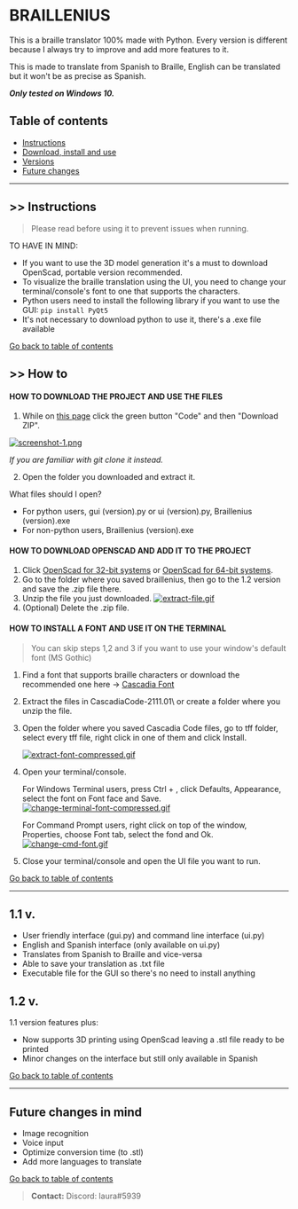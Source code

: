 # __BRAILLENIUS__

This is a braille translator 100% made with Python. Every version is different because I always try to improve and add more features to it.

This is made to translate from Spanish to Braille, English can be translated but it won't be as precise as Spanish.

___Only tested on Windows 10.___

## Table of contents
* [Instructions](#--instructions)
* [Download, install and use](#---how-to)
* [Versions](#11-v)
* [Future changes](#to-add-change-improve)

---

## >> Instructions

>Please read before using it to prevent issues when running.

TO HAVE IN MIND:
- If you want to use the 3D model generation it's a must to download OpenScad, portable version recommended.
- To visualize the braille translation using the UI, you need to change your terminal/console's font to one that supports the characters.
- Python users need to install the following library if you want to use the GUI:
`pip install PyQt5`
- It's not necessary to download python to use it, there's a .exe file available

[Go back to table of contents](#table-of-contents)
## >> How to 

#### **HOW TO DOWNLOAD THE PROJECT AND USE THE FILES**

1. While on [this page](https://github.com/jungby/Braillenius) click the green button "Code" and then "Download ZIP".

[![screenshot-1.png](https://i.postimg.cc/ZnWcs5SV/screenshot-1.png)](https://postimg.cc/9wjZrVz7)

_If you are familiar with git clone it instead._


2. Open the folder you downloaded and extract it.

What files should I open?
- For python users, gui (version).py or ui (version).py, Braillenius (version).exe
- For non-python users, Braillenius (version).exe

#### **HOW TO DOWNLOAD OPENSCAD AND ADD IT TO THE PROJECT**

1. Click [OpenScad for 32-bit systems](https://files.openscad.org/OpenSCAD-2021.01-x86-32.zip) or [OpenScad for 64-bit systems](https://files.openscad.org/OpenSCAD-2021.01-x86-64.zip).
2. Go to the folder where you saved braillenius, then go to the 1.2 version and save the .zip file there.
3. Unzip the file you just downloaded.
[![extract-file.gif](https://i.postimg.cc/hPvsmd4W/extract-file.gif)](https://postimg.cc/PPG1sN82)
4. (Optional) Delete the .zip file.

#### **HOW TO INSTALL A FONT AND USE IT ON THE TERMINAL**

>You can skip steps 1,2 and 3 if you want to use your window's default font (MS Gothic)
1. Find a font that supports braille characters or download the recommended one here -> [Cascadia Font](https://github.com/microsoft/cascadia-code/releases/download/v2111.01/CascadiaCode-2111.01.zip)
2. Extract the files in CascadiaCode-2111.01\ or create a folder where you unzip the file.
3. Open the folder where you saved Cascadia Code files, go to tff folder, select every tff file, right click in one of them and click Install.

    [![extract-font-compressed.gif](https://i.postimg.cc/DwrFhfjS/extract-font-compressed.gif)](https://postimg.cc/21SgFYfY)

4. Open your terminal/console.

    For Windows Terminal users, press Ctrl + , click Defaults, Appearance, select the font on Font face and Save.
    [![change-terminal-font-compressed.gif](https://i.postimg.cc/mr7mbsDk/change-terminal-font-compressed.gif)](https://postimg.cc/jWdHXByY)

    For Command Prompt users, right click on top of the window, Properties, choose Font tab, select the fond and Ok.
    [![change-cmd-font.gif](https://i.postimg.cc/GhTFKtzT/change-cmd-font.gif)](https://postimg.cc/QHsKxX2j)
    
5. Close your terminal/console and open the UI file you want to run.


[Go back to table of contents](#table-of-contents)

---

## 1.1 v.

* User friendly interface (gui.py) and command line interface (ui.py)
* English and Spanish interface (only available on ui.py)
* Translates from Spanish to Braille and vice-versa
* Able to save your translation as .txt file
* Executable file for the GUI so there's no need to install anything


## 1.2 v.

1.1 version features plus:

* Now supports 3D printing using OpenScad leaving a .stl file ready to be printed
* Minor changes on the interface but still only available in Spanish

[Go back to table of contents](#table-of-contents)

---

## Future changes in mind

* Image recognition
* Voice input
* Optimize conversion time (to .stl)
* Add more languages to translate

[Go back to table of contents](#table-of-contents)

>__Contact:__ Discord: laura#5939